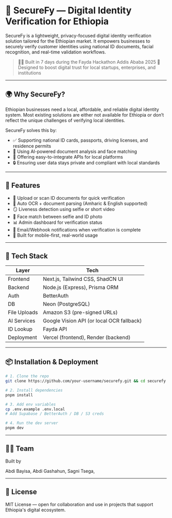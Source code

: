 # 🚨 SecureFy — Digital Identity Verification for Ethiopia

SecureFy is a lightweight, privacy-focused digital identity verification solution tailored for the Ethiopian market. It empowers businesses to securely verify customer identities using national ID documents, facial recognition, and real-time validation workflows.

> 👷‍♂️ Built in 7 days during the Fayda Hackathon Addis Ababa 2025
> 🔐 Designed to boost digital trust for local startups, enterprises, and institutions

---

## 🌍 Why SecureFy?

Ethiopian businesses need a local, affordable, and reliable digital identity system. Most existing solutions are either not available for Ethiopia or don’t reflect the unique challenges of verifying local identities.

SecureFy solves this by:

* ✅ Supporting national ID cards, passports, driving licenses, and residence permits
* 🤖 Using AI-powered document analysis and face matching
* 🧩 Offering easy-to-integrate APIs for local platforms
* 🔒 Ensuring user data stays private and compliant with local standards

---

## 🔧 Features

* 📸 Upload or scan ID documents for quick verification
* 🧠 Auto OCR + document parsing (Amharic & English supported)
* 🪞 Liveness detection using selfie or short video
* 🔄 Face match between selfie and ID photo
* 📊 Admin dashboard for verification status
* 📩 Email/Webhook notifications when verification is complete
* 📱 Built for mobile-first, real-world usage

---

## 🧪 Tech Stack

| Layer        | Tech                                      |
| ------------ | ----------------------------------------- |
| Frontend     | Next.js, Tailwind CSS, ShadCN UI          |
| Backend      | Node.js (Express), Prisma ORM             |
| Auth         | BetterAuth                                |
| DB           | Neon (PostgreSQL)                         |
| File Uploads | Amazon S3 (pre-signed URLs)               |
| AI Services  | Google Vision API (or local OCR fallback) |
| ID Lookup	   | Fayda API                                 | 
| Deployment   | Vercel (frontend), Render (backend)       |

---

## 📦 Installation & Deployment

```bash
# 1. Clone the repo
git clone https://github.com/your-username/securefy.git && cd securefy

# 2. Install dependencies
pnpm install

# 3. Add env variables
cp .env.example .env.local
# Add Supabase / BetterAuth / DB / S3 creds

# 4. Run the dev server
pnpm dev
```

---

## 🧑‍💻 Team

Built by

Abdi Bayisa,
Abdi Gashahun,
Sagni Tsega,

---

## 📄 License

MIT License — open for collaboration and use in projects that support Ethiopia's digital ecosystem.



